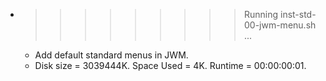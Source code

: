 * >>>>>>>>> Running inst-std-00-jwm-menu.sh ...
  * Add default standard menus in JWM.
  * Disk size = 3039444K. Space Used = 4K. Runtime = 00:00:00:01.

